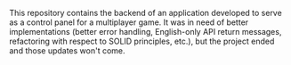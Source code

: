 This repository contains the backend of an application developed to serve as a control panel for a multiplayer game. It was in need of better implementations (better error handling, English-only API return messages, refactoring with respect to SOLID principles, etc.), but the project ended and those updates won't come.
